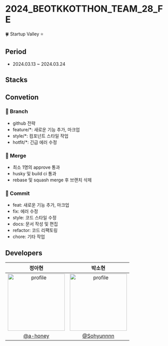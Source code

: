 # 2024_BEOTKKOTTHON_TEAM_28_FE
🍀 Startup Valley ⭐

## Period
- 2024.03.13 ~ 2024.03.24

## Stacks

## Convetion
### 📢 Branch
- github 전략
- feature/*: 새로운 기능 추가, 마크업
- style/*: 컴포넌트 스타일 작업
- hotfit/*: 긴급 에러 수정

### 🌸 Merge
- 최소 1명의 approve 통과
- husky 및 build ci 통과
- rebase 및 squash merge 후 브랜치 삭제

### 🌈 Commit
- feat: 새로운 기능 추가, 마크업
- fix: 에러 수정
- style: 코드 스타일 수정
- docs: 문서 작성 및 편집
- refactor: 코드 리팩토링
- chore:  기타 작업

## Developers
| 정아현 | 박소현 |
| :----: | :----: |
| <img src="https://avatars.githubusercontent.com/a-honey" alt="profile" width="180" height="180"> | <img src="https://avatars.githubusercontent.com/Sohyunnnn" alt="profile" width="180" height="180"> |
| [@a-honey](https://github.com/a-honey) | [@Sohyunnnn](https://github.com/Sohyunnnn) |
